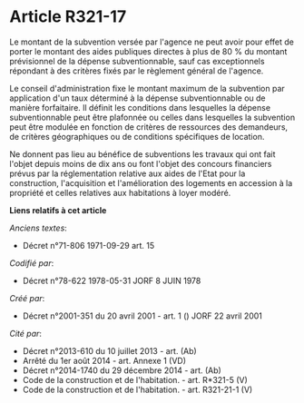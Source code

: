 # Article R321-17

Le montant de la subvention versée par l'agence ne peut avoir pour effet de porter le montant des aides publiques directes à
plus de 80 % du montant prévisionnel de la dépense subventionnable, sauf cas exceptionnels répondant à des critères fixés par
le règlement général de l'agence.

Le conseil d'administration fixe le montant maximum de la subvention par application d'un taux déterminé à la dépense
subventionnable ou de manière forfaitaire. Il définit les conditions dans lesquelles la dépense subventionnable peut être
plafonnée ou celles dans lesquelles la subvention peut être modulée en fonction de critères de ressources des demandeurs, de
critères géographiques ou de conditions spécifiques de location.

Ne donnent pas lieu au bénéfice de subventions les travaux qui ont fait l'objet depuis moins de dix ans ou font l'objet des
concours financiers prévus par la réglementation relative aux aides de l'Etat pour la construction, l'acquisition et
l'amélioration des logements en accession à la propriété et celles relatives aux habitations à loyer modéré.

**Liens relatifs à cet article**

_Anciens textes_:

  - Décret n°71-806 1971-09-29 art. 15

_Codifié par_:

  - Décret n°78-622 1978-05-31 JORF 8 JUIN 1978

_Créé par_:

  - Décret n°2001-351 du 20 avril 2001 - art. 1 () JORF 22 avril 2001

_Cité par_:

  - Décret n°2013-610 du 10 juillet 2013 - art. (Ab)
  - Arrêté du 1er août 2014 - art. Annexe 1 (VD)
  - Décret n°2014-1740 du 29 décembre 2014 - art. (Ab)
  - Code de la construction et de l'habitation. - art. R*321-5 (V)
  - Code de la construction et de l'habitation. - art. R321-21-1 (V)
